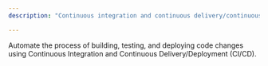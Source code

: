 ```yaml
---
description: "Continuous integration and continuous delivery/continuous deployment content on BuildOn.AWS."

---
```

Automate the process of building, testing, and deploying code changes using Continuous Integration and Continuous Delivery/Deployment (CI/CD).
